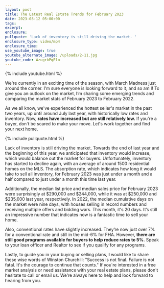 ```yaml
---
layout: post
title: The Latest Real Estate Trends for February 2023
date: 2023-03-12 05:00:00
tags:
excerpt:
enclosure:
pullquote: 'Lack of inventory is still driving the market. '
enclosure_type: video/mp4
enclosure_time:
use_youtube_image: true
youtube_alternate_image: /uploads/2-11.jpg
youtube_code: WzugrbPqElo
---
```

{% include youtube.html %}

We're currently in an exciting time of the season, with March Madness just around the corner. I'm sure everyone is looking forward to it, and so am I! To give you an outlook on the market, I’m sharing some emerging trends and comparing the market stats of February 2023 to February 2022.&nbsp;

As we all know, we've experienced the hottest seller's market in the past two years, up until around July last year, with historically low rates and inventory. Now, **rates have increased but are still relatively low.** If you're a buyer, don't be scared to make your move. Let's work together and find your next home.

{% include pullquote.html %}

Lack of inventory is still driving the market. Towards the end of last year and the beginning of this year, we anticipated that inventory would increase, which would balance out the market for buyers. Unfortunately, inventory has started to decline again, with an average of around 1500 residential homes on the MLS. The absorption rate, which indicates how long it would take to sell all inventory, for February 2023 was just under a month and a half compared to just under a month this time last year.

Additionally, the median list price and median sales price for February 2023 were surprisingly at $290,000 and $244,000, while it was at $250,000 and&nbsp; $235,000 last year, respectively. In 2022, the median cumulative days on the market were nine days, with houses selling in record numbers and receiving multiple offers and bidding wars. This month, it's 20 days. It’s still an impressive number that indicates now is a fantastic time to sell your home.

Also, conventional rates have slightly increased. They’re now just over 7% for a conventional rate and still in the mid-6% for FHA. However, **there are still good programs available for buyers to help reduce rates to 5%.** Speak to your loan officer and Realtor to see if you qualify for any programs.

Lastly, to guide you in your buying or selling plans, I would like to share these wise words of Winston Churchill: "Success is not final. Failure is not fatal. It's the courage to continue that counts." If you're interested in a free market analysis or need assistance with your real estate plans, please don't hesitate to call or email us. We're always here to help and look forward to hearing from you.